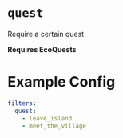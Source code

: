 # `quest`

Require a certain quest

**Requires EcoQuests**

# Example Config
```yaml
filters:
  quest:
    - leave_island
    - meet_the_village
```
